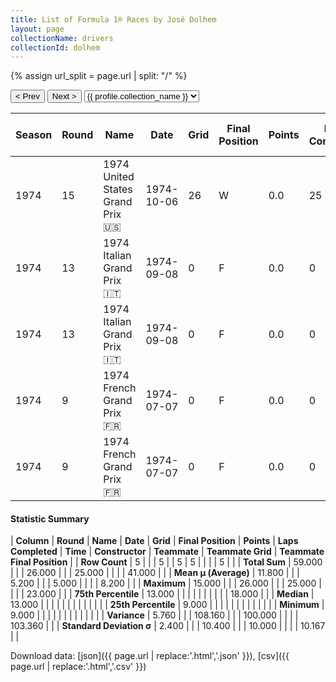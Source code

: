 ```yaml
---
title: List of Formula 1® Races by José Dolhem
layout: page
collectionName: drivers
collectionId: dolhem
---
```


{% assign url_split = page.url | split: "/" %}
<div id="collection-navigation">
<button onclick="selector.options[selector.selectedIndex-1].value && (window.location = selector.options[selector.selectedIndex-1].value);">&lt; Prev</button>
<button onclick="selector.options[selector.selectedIndex+1].value && (window.location = selector.options[selector.selectedIndex+1].value);">Next &gt;</button>
<select id="selector" onchange="this.options[this.selectedIndex].value && (window.location = this.options[this.selectedIndex].value);">
  {% for collectionId in site.data[page.collectionName].refs %}
    {% if collectionId == page.collectionId %}
      {% assign selected = "selected" %}
    {% else %}
      {% assign selected = "" %}
    {% endif %}
    {% assign profile = site.data[page.collectionName][collectionId].profile %}
    <option value="/f1/{{ page.collectionName }}/{{ collectionId }}/{{ url_split[4] }}" {{ selected }}>{{ profile.collection_name }}</option>
  {% endfor %}
</select>
</div>

| Season | Round | Name | Date | Grid | Final Position | Points | Laps Completed | Time | Constructor | Teammate | Teammate Grid | Teammate Final Position |
|--|--|--|--|--|--|--|--|--|--|--|--|--|
| 1974 | 15 | 1974 United States Grand Prix 🇺🇸 | 1974-10-06 | 26 | W | 0.0 | 25 |   | Surtees 🇬🇧 | [Helmuth Koinigg 🇦🇹](/f1/drivers/koinigg) | 23 | R |
| 1974 | 13 | 1974 Italian Grand Prix 🇮🇹 | 1974-09-08 | 0 | F | 0.0 | 0 |   | Surtees 🇬🇧 | [Derek Bell 🇬🇧](/f1/drivers/bell) | 0 | F |
| 1974 | 13 | 1974 Italian Grand Prix 🇮🇹 | 1974-09-08 | 0 | F | 0.0 | 0 |   | Surtees 🇬🇧 | [Leo Kinnunen 🇫🇮](/f1/drivers/kinnunen) | 0 | F |
| 1974 | 9 | 1974 French Grand Prix 🇫🇷 | 1974-07-07 | 0 | F | 0.0 | 0 |   | Surtees 🇬🇧 | [Jochen Mass 🇩🇪](/f1/drivers/mass) | 18 | R |
| 1974 | 9 | 1974 French Grand Prix 🇫🇷 | 1974-07-07 | 0 | F | 0.0 | 0 |   | Surtees 🇬🇧 | [Leo Kinnunen 🇫🇮](/f1/drivers/kinnunen) | 0 | F |

#### Statistic Summary

| **Column** | **Round** | **Name** | **Date** | **Grid** | **Final Position** | **Points** | **Laps Completed** | **Time** | **Constructor** | **Teammate** | **Teammate Grid** | **Teammate Final Position** |
| **Row Count** | 5 |  |  | 5 |  | 5 | 5 |  |  |  | 5 |  |
| **Total Sum** | 59.000 |  |  | 26.000 |  |  | 25.000 |  |  |  | 41.000 |  |
| **Mean μ (Average)** | 11.800 |  |  | 5.200 |  |  | 5.000 |  |  |  | 8.200 |  |
| **Maximum** | 15.000 |  |  | 26.000 |  |  | 25.000 |  |  |  | 23.000 |  |
| **75th Percentile** | 13.000 |  |  |  |  |  |  |  |  |  | 18.000 |  |
| **Median** | 13.000 |  |  |  |  |  |  |  |  |  |  |  |
| **25th Percentile** | 9.000 |  |  |  |  |  |  |  |  |  |  |  |
| **Minimum** | 9.000 |  |  |  |  |  |  |  |  |  |  |  |
| **Variance** | 5.760 |  |  | 108.160 |  |  | 100.000 |  |  |  | 103.360 |  |
| **Standard Deviation σ** | 2.400 |  |  | 10.400 |  |  | 10.000 |  |  |  | 10.167 |  |

Download data: [json]({{ page.url | replace:'.html','.json' }}), [csv]({{ page.url | replace:'.html','.csv' }})

